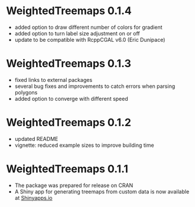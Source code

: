 # WeightedTreemaps 0.1.4

- added option to draw different number of colors for gradient
- added option to turn label size adjustment on or off
- update to be compatible with RcppCGAL v6.0 (Eric Dunipace)

# WeightedTreemaps 0.1.3

- fixed links to external packages
- several bug fixes and improvements to catch errors when parsing polygons
- added option to converge with different speed

# WeightedTreemaps 0.1.2

- updated README
- vignette: reduced example sizes to improve building time

# WeightedTreemaps 0.1.1

- The package was prepared for release on CRAN
- A Shiny app for generating treemaps from custom data is now
available at [Shinyapps.io](https://m-jahn.shinyapps.io/ShinyTreemaps/)
